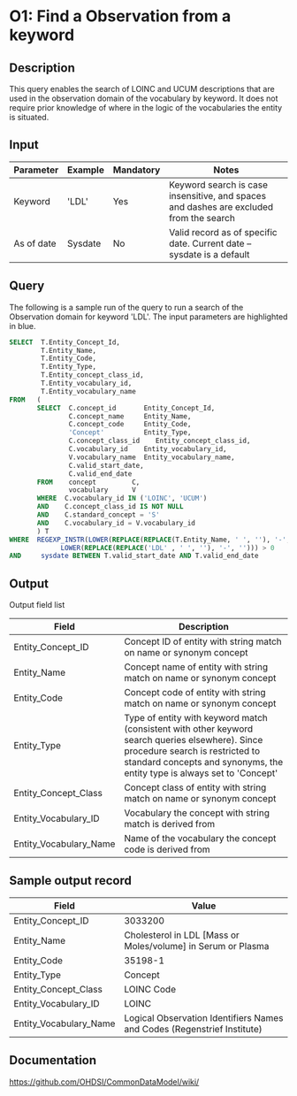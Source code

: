 # O1: Find a Observation from a keyword

## Description
This query enables the search of LOINC and UCUM descriptions that are used in the observation domain of the vocabulary by keyword.
It does not require prior knowledge of where in the logic of the vocabularies the entity is situated.

## Input

|  Parameter |  Example |  Mandatory |  Notes |
| --- | --- | --- | --- |
|  Keyword |  'LDL' |  Yes | Keyword search is case insensitive, and spaces and dashes are excluded from the search |
|  As of date |  Sysdate |  No | Valid record as of specific date. Current date – sysdate is a default |



## Query
The following is a sample run of the query to run a search of the Observation domain for keyword 'LDL'. The input parameters are highlighted in  blue.

```sql
SELECT  T.Entity_Concept_Id,
        T.Entity_Name,
        T.Entity_Code,
        T.Entity_Type,
        T.Entity_concept_class_id,
        T.Entity_vocabulary_id,
        T.Entity_vocabulary_name
FROM   (
       SELECT  C.concept_id       Entity_Concept_Id,
               C.concept_name     Entity_Name,
               C.concept_code     Entity_Code,
               'Concept'          Entity_Type,
               C.concept_class_id    Entity_concept_class_id,
               C.vocabulary_id    Entity_vocabulary_id,
               V.vocabulary_name  Entity_vocabulary_name,
               C.valid_start_date,
               C.valid_end_date
       FROM    concept         C, 
               vocabulary      V
       WHERE  C.vocabulary_id IN ('LOINC', 'UCUM')
       AND    C.concept_class_id IS NOT NULL
       AND    C.standard_concept = 'S'
       AND    C.vocabulary_id = V.vocabulary_id
       ) T
WHERE  REGEXP_INSTR(LOWER(REPLACE(REPLACE(T.Entity_Name, ' ', ''), '-', '')), 
             LOWER(REPLACE(REPLACE('LDL' , ' ', ''), '-', ''))) > 0
AND     sysdate BETWEEN T.valid_start_date AND T.valid_end_date
```

## Output

Output field list

|  Field |  Description |
| --- | --- |
|  Entity_Concept_ID | Concept ID of entity with string match on name or synonym concept |
|  Entity_Name | Concept name of entity with string match on name or synonym concept |
|  Entity_Code | Concept code of entity with string match on name or synonym concept |
|  Entity_Type | Type of entity with keyword match (consistent with other keyword search queries elsewhere). Since procedure search is restricted to standard concepts and synonyms, the entity type is always set to 'Concept' |
|  Entity_Concept_Class | Concept class of entity with string match on name or synonym concept |
|  Entity_Vocabulary_ID | Vocabulary the concept with string match is derived from |
|  Entity_Vocabulary_Name | Name of the vocabulary the concept code is derived from |



## Sample output record

|  Field |  Value |
| --- | --- |
|  Entity_Concept_ID |  3033200 |
|  Entity_Name |  Cholesterol in LDL [Mass or Moles/volume] in Serum or Plasma |
|  Entity_Code |  35198-1 |
|  Entity_Type |  Concept |
|  Entity_Concept_Class |  LOINC Code |
|  Entity_Vocabulary_ID |  LOINC |
|  Entity_Vocabulary_Name |  Logical Observation Identifiers Names and Codes (Regenstrief Institute) |

## Documentation
https://github.com/OHDSI/CommonDataModel/wiki/
